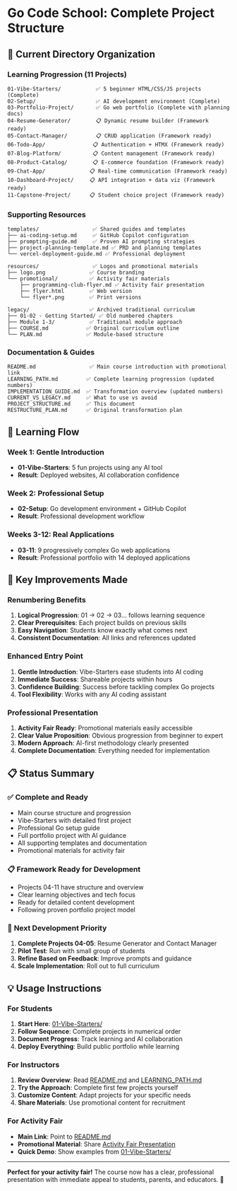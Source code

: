 # Go Code School: Complete Project Structure

## 📁 Current Directory Organization

### **Learning Progression (11 Projects)**

```text
01-Vibe-Starters/           ✅ 5 beginner HTML/CSS/JS projects (Complete)
02-Setup/                   ✅ AI development environment (Complete)
03-Portfolio-Project/       ✅ Go web portfolio (Complete with planning docs)
04-Resume-Generator/        📋 Dynamic resume builder (Framework ready)
05-Contact-Manager/         📋 CRUD application (Framework ready)
06-Todo-App/               📋 Authentication + HTMX (Framework ready)
07-Blog-Platform/          📋 Content management (Framework ready)  
08-Product-Catalog/        📋 E-commerce foundation (Framework ready)
09-Chat-App/              📋 Real-time communication (Framework ready)
10-Dashboard-Project/     📋 API integration + data viz (Framework ready)
11-Capstone-Project/      📋 Student choice project (Framework ready)
```

### **Supporting Resources**

```text
templates/                 ✅ Shared guides and templates
├── ai-coding-setup.md     ✅ GitHub Copilot configuration
├── prompting-guide.md     ✅ Proven AI prompting strategies  
├── project-planning-template.md ✅ PRD and planning templates
└── vercel-deployment-guide.md ✅ Professional deployment

resources/                 ✅ Logos and promotional materials
├── logo.png              ✅ Course branding
└── promotional/          ✅ Activity fair materials
    ├── programming-club-flyer.md ✅ Activity fair presentation
    ├── flyer.html        ✅ Web version
    └── flyer*.png        ✅ Print versions

legacy/                   ✅ Archived traditional curriculum
├── 01-02 - Getting Started/ ✅ Old numbered chapters
├── Module 1-3/           ✅ Traditional module approach
├── COURSE.md            ✅ Original curriculum outline
└── PLAN.md              ✅ Module-based structure
```

### **Documentation & Guides**

```text
README.md                 ✅ Main course introduction with promotional link
LEARNING_PATH.md         ✅ Complete learning progression (updated numbers)
IMPLEMENTATION_GUIDE.md  ✅ Transformation overview (updated numbers)
CURRENT_VS_LEGACY.md     ✅ What to use vs avoid
PROJECT_STRUCTURE.md     ✅ This document
RESTRUCTURE_PLAN.md      ✅ Original transformation plan
```

## 🎯 Learning Flow

### **Week 1: Gentle Introduction**

- **01-Vibe-Starters**: 5 fun projects using any AI tool
- **Result**: Deployed websites, AI collaboration confidence

### **Week 2: Professional Setup**

- **02-Setup**: Go development environment + GitHub Copilot
- **Result**: Professional development workflow

### **Weeks 3-12: Real Applications**

- **03-11**: 9 progressively complex Go web applications
- **Result**: Professional portfolio with 14 deployed applications

## 🚀 Key Improvements Made

### **Renumbering Benefits**

1. **Logical Progression**: 01 → 02 → 03... follows learning sequence
2. **Clear Prerequisites**: Each project builds on previous skills
3. **Easy Navigation**: Students know exactly what comes next
4. **Consistent Documentation**: All links and references updated

### **Enhanced Entry Point**

1. **Gentle Introduction**: Vibe-Starters ease students into AI coding
2. **Immediate Success**: Shareable projects within hours
3. **Confidence Building**: Success before tackling complex Go projects
4. **Tool Flexibility**: Works with any AI coding assistant

### **Professional Presentation**

1. **Activity Fair Ready**: Promotional materials easily accessible
2. **Clear Value Proposition**: Obvious progression from beginner to expert
3. **Modern Approach**: AI-first methodology clearly presented
4. **Complete Documentation**: Everything needed for implementation

## 📋 Status Summary

### ✅ **Complete and Ready**

- Main course structure and progression
- Vibe-Starters with detailed first project
- Professional Go setup guide  
- Full portfolio project with AI guidance
- All supporting templates and documentation
- Promotional materials for activity fair

### 📋 **Framework Ready for Development**

- Projects 04-11 have structure and overview
- Clear learning objectives and tech focus
- Ready for detailed content development
- Following proven portfolio project model

### 🎯 **Next Development Priority**

1. **Complete Projects 04-05**: Resume Generator and Contact Manager
2. **Pilot Test**: Run with small group of students
3. **Refine Based on Feedback**: Improve prompts and guidance
4. **Scale Implementation**: Roll out to full curriculum

## 💡 Usage Instructions

### **For Students**

1. **Start Here**: [01-Vibe-Starters/](./01-Vibe-Starters/)
2. **Follow Sequence**: Complete projects in numerical order
3. **Document Progress**: Track learning and AI collaboration
4. **Deploy Everything**: Build public portfolio while learning

### **For Instructors**

1. **Review Overview**: Read [README.md](./README.md) and [LEARNING_PATH.md](./LEARNING_PATH.md)
2. **Try the Approach**: Complete first few projects yourself
3. **Customize Content**: Adapt projects for your specific needs
4. **Share Materials**: Use promotional content for recruitment

### **For Activity Fair**

- **Main Link**: Point to [README.md](./README.md)
- **Promotional Material**: Share [Activity Fair Presentation](./resources/promotional/programming-club-flyer.md)
- **Quick Demo**: Show examples from [01-Vibe-Starters/](./01-Vibe-Starters/)

---

**Perfect for your activity fair!** The course now has a clear, professional presentation with immediate appeal to students, parents, and educators. 🚀
